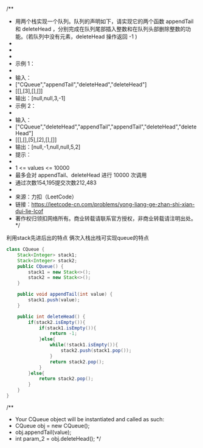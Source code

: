 /**
 * 用两个栈实现一个队列。队列的声明如下，请实现它的两个函数 appendTail 和 deleteHead ，分别完成在队列尾部插入整数和在队列头部删除整数的功能。(若队列中没有元素，deleteHead 操作返回 -1 )
 *
 *  
 *
 * 示例 1：
 *
 * 输入：
 * ["CQueue","appendTail","deleteHead","deleteHead"]
 * [[],[3],[],[]]
 * 输出：[null,null,3,-1]
 * 示例 2：
 *
 * 输入：
 * ["CQueue","deleteHead","appendTail","appendTail","deleteHead","deleteHead"]
 * [[],[],[5],[2],[],[]]
 * 输出：[null,-1,null,null,5,2]
 * 提示：
 *
 * 1 <= values <= 10000
 * 最多会对 appendTail、deleteHead 进行 10000 次调用
 * 通过次数154,195提交次数212,483
 *
 * 来源：力扣（LeetCode）
 * 链接：https://leetcode-cn.com/problems/yong-liang-ge-zhan-shi-xian-dui-lie-lcof
 * 著作权归领扣网络所有。商业转载请联系官方授权，非商业转载请注明出处。
 */
   

利用stack先进后出的特点 俩次入栈出栈可实现queue的特点  

```java
class CQueue {
    Stack<Integer> stack1;
    Stack<Integer> stack2;
    public CQueue() {
        stack1 = new Stack<>();
        stack2 = new Stack<>();
    }

    public void appendTail(int value) {
        stack1.push(value);
    }

    public int deleteHead() {
        if(stack2.isEmpty()){
            if(stack1.isEmpty()){
                return -1;
            }else{
                while(!stack1.isEmpty()){
                    stack2.push(stack1.pop());
                }
                return stack2.pop();
            }
        }else{
            return stack2.pop();
        }
    }
}
```

/**
 * Your CQueue object will be instantiated and called as such:
 * CQueue obj = new CQueue();
 * obj.appendTail(value);
 * int param_2 = obj.deleteHead();
 */


